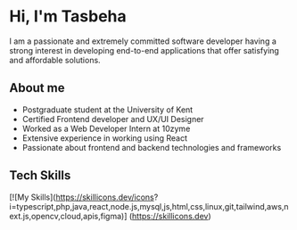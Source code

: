 # Hi, I'm Tasbeha
I am a passionate and extremely committed software developer having a strong interest in developing end-to-end applications that offer satisfying and affordable solutions. 

## About me
- Postgraduate student at the University of Kent
- Certified Frontend developer and UX/UI Designer
- Worked as a Web Developer Intern at 10zyme
- Extensive experience in working using React
- Passionate about frontend and backend technologies and frameworks

## Tech Skills
[![My Skills](https://skillicons.dev/icons?
i=typescript,php,java,react,node.js,mysql,js,html,css,linux,git,tailwind,aws,next.js,opencv,cloud,apis,figma)]
(https://skillicons.dev)


